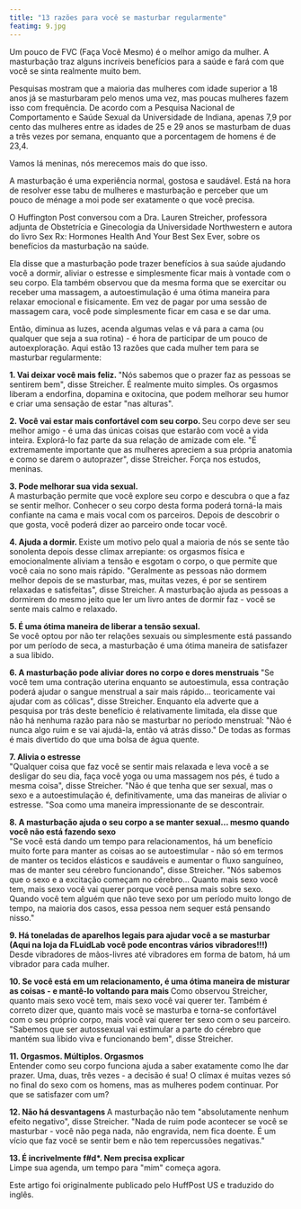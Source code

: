 ```yaml
---
title: "13 razões para você se masturbar regularmente"
featimg: 9.jpg
---
```

Um pouco de FVC (Faça Você Mesmo) é o melhor amigo da mulher. A masturbação traz alguns incríveis benefícios para a saúde e fará com que você se sinta realmente muito bem.

Pesquisas mostram que a maioria das mulheres com idade superior a 18 anos já se masturbaram pelo menos uma vez, mas poucas mulheres fazem isso com frequência. De acordo com a Pesquisa Nacional de Comportamento e Saúde Sexual da Universidade de Indiana, apenas 7,9 por cento das mulheres entre as idades de 25 e 29 anos se masturbam de duas a três vezes por semana, enquanto que a porcentagem de homens é de 23,4. 

Vamos lá meninas, nós merecemos mais do que isso.

A masturbação é uma experiência normal, gostosa e saudável. Está na hora de resolver esse tabu de mulheres e masturbação e perceber que um pouco de ménage a moi pode ser exatamente o que você precisa.

O Huffington Post conversou com a Dra. Lauren Streicher, professora adjunta de Obstetrícia e Ginecologia da Universidade Northwestern e autora do livro Sex Rx: Hormones Health And Your Best Sex Ever, sobre os benefícios da masturbação na saúde.

Ela disse que a masturbação pode trazer benefícios à sua saúde ajudando você a dormir, aliviar o estresse e simplesmente ficar mais à vontade com o seu corpo. Ela também observou que da mesma forma que se exercitar ou receber uma massagem, a autoestimulação é uma ótima maneira para relaxar emocional e fisicamente. Em vez de pagar por uma sessão de massagem cara, você pode simplesmente ficar em casa e se dar uma.

Então, diminua as luzes, acenda algumas velas e vá para a cama (ou qualquer que seja a sua rotina) - é hora de participar de um pouco de autoexploração. Aqui estão 13 razões que cada mulher tem para se masturbar regularmente:

<b> 1. Vai deixar você mais feliz. </b> 
"Nós sabemos que o prazer faz as pessoas se sentirem bem", disse Streicher. É realmente muito simples. Os orgasmos liberam a endorfina, dopamina e oxitocina, que podem melhorar seu humor e criar uma sensação de estar "nas alturas".


<b> 2. Você vai estar mais confortável com seu corpo. </b> 
Seu corpo deve ser seu melhor amigo - é uma das únicas coisas que estarão com você a vida inteira. Explorá-lo faz parte da sua relação de amizade com ele. "É extremamente importante que as mulheres apreciem a sua própria anatomia e como se darem o autoprazer", disse Streicher. Força nos estudos, meninas.

<b> 3. Pode melhorar sua vida sexual. </b>  
A masturbação permite que você explore seu corpo e descubra o que a faz se sentir melhor. Conhecer o seu corpo desta forma poderá torná-la mais confiante na cama e mais vocal com os parceiros. Depois de descobrir o que gosta, você poderá dizer ao parceiro onde tocar você.

<b> 4. Ajuda a dormir. </b> 
Existe um motivo pelo qual a maioria de nós se sente tão sonolenta depois desse clímax arrepiante: os orgasmos física e emocionalmente aliviam a tensão e esgotam o corpo, o que permite que você caia no sono mais rápido. "Geralmente as pessoas não dormem melhor depois de se masturbar, mas, muitas vezes, é por se sentirem relaxadas e satisfeitas", disse Streicher. A masturbação ajuda as pessoas a dormirem do mesmo jeito que ler um livro antes de dormir faz - você se sente mais calmo e relaxado.

<b> 5. É uma ótima maneira de liberar a tensão sexual. </b>   
Se você optou por não ter relações sexuais ou simplesmente está passando por um período de seca, a masturbação é uma ótima maneira de satisfazer a sua libido.

<b>  6. A masturbação pode aliviar dores no corpo e dores menstruais </b> 
"Se você tem uma contração uterina enquanto se autoestimula, essa contração poderá ajudar o sangue menstrual a sair mais rápido... teoricamente vai ajudar com as cólicas", disse Streicher. Enquanto ela adverte que a pesquisa por trás deste benefício é relativamente limitada, ela disse que não há nenhuma razão para não se masturbar no período menstrual: "Não é nunca algo ruim e se vai ajudá-la, então vá atrás disso." De todas as formas é mais divertido do que uma bolsa de água quente.

<b>7. Alivia o estresse </b>  
"Qualquer coisa que faz você se sentir mais relaxada e leva você a se desligar do seu dia, faça você yoga ou uma massagem nos pés, é tudo a mesma coisa", disse Streicher. "Não é que tenha que ser sexual, mas o sexo e a autoestimulação é, definitivamente, uma das maneiras de aliviar o estresse. "Soa como uma maneira impressionante de se descontrair.

<b> 8. A masturbação ajuda o seu corpo a se manter sexual... mesmo quando você não está fazendo sexo </b>  
"Se você está dando um tempo para relacionamentos, há um benefício muito forte para manter as coisas ao se autoestimular - não só em termos de manter os tecidos elásticos e saudáveis e aumentar o fluxo sanguíneo, mas de manter seu cérebro funcionando", disse Streicher. "Nós sabemos que o sexo e a excitação começam no cérebro... Quanto mais sexo você tem, mais sexo você vai querer porque você pensa mais sobre sexo. Quando você tem alguém que não teve sexo por um período muito longo de tempo, na maioria dos casos, essa pessoa nem sequer está pensando nisso."

<b> 9. Há toneladas de aparelhos legais para ajudar você a se masturbar (Aqui na loja da FLuidLab você pode encontras vários vibradores!!!) </b>  
Desde vibradores de mãos-livres até vibradores em forma de batom, há um vibrador para cada mulher.

<b> 10. Se você está em um relacionamento, é uma ótima maneira de misturar as coisas - e mantê-lo voltando para mais </b>
Como observou Streicher, quanto mais sexo você tem, mais sexo você vai querer ter. Também é correto dizer que, quanto mais você se masturba e torna-se confortável com o seu próprio corpo, mais você vai querer ter sexo com o seu parceiro. "Sabemos que ser autossexual vai estimular a parte do cérebro que mantém sua libido viva e funcionando bem", disse Streicher.

<b> 11. Orgasmos. Múltiplos. Orgasmos </b>  
Entender como seu corpo funciona ajuda a saber exatamente como lhe dar prazer. Uma, duas, três vezes - a decisão é sua! O clímax é muitas vezes só no final do sexo com os homens, mas as mulheres podem continuar. Por que se satisfazer com um?

<b> 12. Não há desvantagens </b>
A masturbação não tem "absolutamente nenhum efeito negativo", disse Streicher. "Nada de ruim pode acontecer se você se masturbar - você não pega nada, não engravida, nem fica doente. É um vício que faz você se sentir bem e não tem repercussões negativas."

<b> 13. É incrivelmente f#d*. Nem precisa explicar </b>   
Limpe sua agenda, um tempo para "mim" começa agora.

Este artigo foi originalmente publicado pelo HuffPost US e traduzido do inglês.
